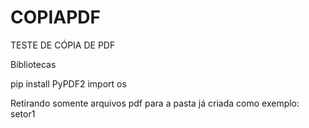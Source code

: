 # COPIAPDF
TESTE DE CÓPIA DE PDF

Bibliotecas

pip install PyPDF2
import os

Retirando somente arquivos pdf para a pasta já criada como exemplo: setor1


